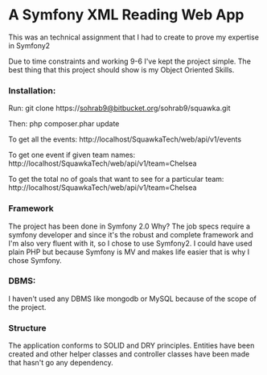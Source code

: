 # A Symfony XML Reading Web App #
This was an technical assignment that I had to create to prove my expertise in Symfony2

Due to time constraints and working 9-6 I've kept the project simple. The best thing that this project should show is my Object Oriented Skills.

### Installation: ###
Run:
git clone https://sohrab9@bitbucket.org/sohrab9/squawka.git

Then:
php composer.phar update


To get all the events:
http://localhost/SquawkaTech/web/api/v1/events

To get one event if given team names:
http://localhost/SquawkaTech/web/api/v1/team=Chelsea

To get the total no of goals that want to see for a particular team:
http://localhost/SquawkaTech/web/api/v1/team=Chelsea

### Framework ###
The project has been done in Symfony 2.0
Why? The job specs require a symfony developer and since it's the robust and complete framework and I'm also very fluent with it, so I chose to use Symfony2. I could have used plain PHP but because Symfony is MV and makes life easier that is why I chose Symfony.

### DBMS: ###
I haven't used any DBMS like mongodb or MySQL because of the scope of the project.

### Structure ###
The application conforms to SOLID and DRY principles. Entities have been created and other helper classes and controller classes have been made that hasn't go any dependency.
